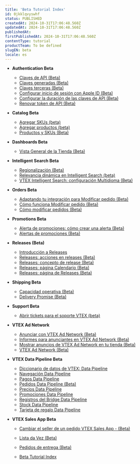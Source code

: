 ```yaml
---
title: 'Beta Tutorial Index'
id: 0jkklqvyswhf
status: PUBLISHED
createdAt: 2024-10-31T17:06:48.560Z
updatedAt: 2024-10-31T17:06:48.560Z
publishedAt: 
firstPublishedAt: 2024-10-31T17:06:48.560Z
contentType: tutorial
productTeam: To be defined
slugEN: beta
locale: es
---
```


- **Authentication Beta**

  - [Claves de API (Beta)](es/docs/tutorial/claves-de-api)
  - [Claves generadas (Beta)](es/docs/tutorial/claves-generadas)
  - [Claves terceras (Beta)](es/docs/tutorial/claves-externas)
  - [Configurar inicio de sesión con Apple ID (Beta)](es/docs/tutorial/configurar-inicio-de-sesion-con-apple-id-beta)
  - [Configurar la duración de las claves de API (Beta)](es/docs/tutorial/configurar-la-duracion-de-las-claves-de-api)
  - [Renovar token de API (Beta)](es/docs/tutorial/renovar-token-de-api)


- **Catalog Beta**

  - [Agregar SKUs (beta)](es/docs/tutorial/agregar-skus-beta)
  - [Agregar productos (beta)](es/docs/tutorial/agregar-productos-beta)
  - [Productos y SKUs (Beta)](es/docs/tutorial/productos-y-skus-beta)


- **Dashboards Beta**

  - [Vista General de la Tienda (Beta)](es/docs/tutorial/vista-general-de-la-tienda-beta)


- **Intelligent Search Beta**

  - [Regionalización (Beta)](es/docs/tutorial/regionalizacion-beta)
  - [Relevancia dinámica en Intelligent Search (beta)](es/docs/tutorial/relevancia-dinamica-en-intelligent-search-beta)
  - [VTEX Intelligent Search: configuración Multidioma (Beta)](es/docs/tutorial/vtex-intelligent-search-configuracion-multidioma-beta)


- **Orders Beta**

  - [Adaptando tu integración para Modificar pedido (Beta)](es/docs/tutorial/adaptando-tu-integracion-para-modificar-pedido-beta)
  - [Cómo funciona Modificar pedido (Beta)](es/docs/tutorial/como-funciona-modificar-pedido-beta)
  - [Cómo modificar pedidos (Beta)](es/docs/tutorial/como-modificar-pedidos-beta)


- **Promotions Beta**

  - [Alerta de promociones: cómo crear una alerta (Beta)](es/docs/tutorial/alerta-de-promociones-como-crear-una-alerta-beta)
  - [Alertas de promociones (Beta)](es/docs/tutorial/alertas-de-promociones-beta)


- **Releases (Beta)**

  - [Introducción a Releases](es/docs/tutorial/introduccion-a-releases)
  - [Releases: acciones en releases (Beta)](es/docs/tutorial/planner-acciones-en-releases-beta)
  - [Releases: concepto de release (Beta)](es/docs/tutorial/planner-concepto-de-release-beta)
  - [Releases: página Calendario (Beta)](es/docs/tutorial/planner-pagina-calendario-beta)
  - [Releases: página de Releases (Beta)](es/docs/tutorial/planner-pagina-de-releases-beta)


- **Shipping Beta**

  - [Capacidad operativa (Beta)](es/docs/tutorial/capacidad-operacional-beta)
  - [Delivery Promise (Beta)](es/docs/tutorial/delivery-promise-beta)


- **Support Beta**

  - [Abrir tickets para el soporte VTEX (beta)](es/docs/tutorial/abrir-tickets-para-el-soporte-vtex-beta)


- **VTEX Ad Network**

  - [Anunciar con VTEX Ad Network (Beta)](es/docs/tutorial/anunciar-con-vtex-ad-network-beta)
  - [Informes para anunciantes en VTEX Ad Network (Beta)](es/docs/tutorial/informes-para-anunciantes-en-vtex-ad-network-beta)
  - [Mostrar anuncios de VTEX Ad Network en tu tienda (Beta)](es/docs/tutorial/mostrar-anuncios-de-vtex-ad-network-en-tu-tienda-beta)
  - [VTEX Ad Network (Beta)](es/docs/tutorial/vtex-ad-network-beta)


- **VTEX Data Pipeline Beta**

  - [Diccionario de datos de VTEX: Data Pipeline](es/docs/tutorial/diccionario-de-datos-de-vtex-data-pipeline-beta)
  - [Navegación Data Pipeline](es/docs/tutorial/navegacion)
  - [Pagos Data Pipeline](es/docs/tutorial/pagos)
  - [Pedidos Data Pipeline (Beta)](es/docs/tutorial/pedidos)
  - [Precios Data Pipeline ](es/docs/tutorial/precios-data-pipeline-beta)
  - [Promociones Data Pipeline ](es/docs/tutorial/promociones)
  - [Registros del Bridge Data Pipeline](es/docs/tutorial/registros-del-bridge-data-pipeline)
  - [Stock Data Pipeline ](es/docs/tutorial/stock-data-pipeline-beta)
  - [Tarjeta de regalo Data Pipeline](es/docs/tutorial/tarjeta-de-regalo-data-pipeline)


- **VTEX Sales App Beta**

  - [Cambiar el seller de un pedido VTEX Sales App  - (Beta)](es/docs/tutorial/cambiar-el-seller-de-un-pedido-vtex-sales-app-beta)
  - [Lista da Vez (Beta)](es/docs/tutorial/lista-da-vez)
  - [Pedidos de entrega (Beta)](es/docs/tutorial/pedidos-de-entrega)


  - [Beta Tutorial Index](es/docs/tutorial/index-es-tutorial-beta)

